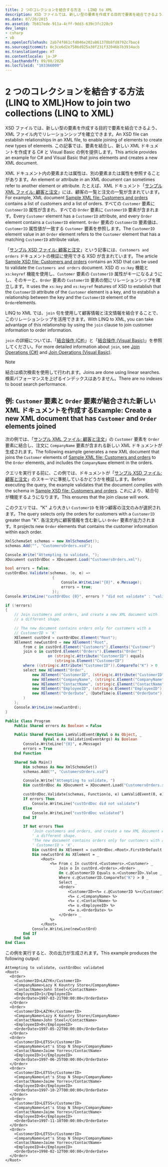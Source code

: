 ```yaml
---
title: 2 つのコレクションを結合する方法 - LINQ to XML
description: XSD ファイルでは、新しい型の要素を作成する目的で要素を結合できるよう、XML ファイル内でリレーションシップを確立できます。 この記事では、要素を結合し、新しい XML ドキュメントを作成する C# と Visual Basic の例を提供します。
ms.date: 07/20/2015
ms.assetid: 7b817ede-911a-4cff-9dd3-639c3fc228c9
dev_langs:
- csharp
- vb
ms.openlocfilehash: 2ab74f861cfd046e202a861378b8fd8792c7bac4
ms.sourcegitcommit: 0c3ce6d2e7586d925a30f231f32046b7b3934acb
ms.translationtype: HT
ms.contentlocale: ja-JP
ms.lasthandoff: 09/08/2020
ms.locfileid: "103366000"
---
```

# <a name="how-to-join-two-collections-linq-to-xml"></a><span data-ttu-id="4abd4-104">2 つのコレクションを結合する方法 (LINQ to XML)</span><span class="sxs-lookup"><span data-stu-id="4abd4-104">How to join two collections (LINQ to XML)</span></span>

<span data-ttu-id="4abd4-105">XSD ファイルでは、新しい型の要素を作成する目的で要素を結合できるよう、XML ファイル内でリレーションシップを確立できます。</span><span class="sxs-lookup"><span data-stu-id="4abd4-105">An XSD file can establish relationships in an XML file, to enable joining of elements to create new types of elements.</span></span> <span data-ttu-id="4abd4-106">この記事では、要素を結合し、新しい XML ドキュメントを作成する C# と Visual Basic の例を提供します。</span><span class="sxs-lookup"><span data-stu-id="4abd4-106">This article provides an example for C# and Visual Basic that joins elements and creates a new XML document.</span></span>

<span data-ttu-id="4abd4-107">XML ドキュメント内の要素または属性は、別の要素または属性を参照することがあります。</span><span class="sxs-lookup"><span data-stu-id="4abd4-107">An element or attribute in an XML document can sometimes refer to another element or attribute.</span></span> <span data-ttu-id="4abd4-108">たとえば、XML ドキュメント「[サンプル XML ファイル: 顧客と注文](sample-xml-file-customers-orders.md)」には、顧客の一覧と注文の一覧が含まれています。</span><span class="sxs-lookup"><span data-stu-id="4abd4-108">For example, XML document [Sample XML file: Customers and orders](sample-xml-file-customers-orders.md) contains a list of customers and a list of orders.</span></span> <span data-ttu-id="4abd4-109">すべての `Customer` 要素に `CustomerID` 属性が含まれ、すべての `Order` 要素に `CustomerID` 要素が含まれます。</span><span class="sxs-lookup"><span data-stu-id="4abd4-109">Every `Customer` element has a `CustomerID` attribute, and every `Order` element contains a `CustomerID` element.</span></span> <span data-ttu-id="4abd4-110">`Order` 要素の `CustomerID` 要素値は、`CustomerID` 属性値が一致する `Customer` 要素を参照します。</span><span class="sxs-lookup"><span data-stu-id="4abd4-110">The `CustomerID` element value in an `Order` element refers to the `Customer` element that has a matching `CustomerID` attribute value.</span></span>

<span data-ttu-id="4abd4-111">「[サンプル XSD ファイル: 顧客と注文](sample-xsd-file-customers-orders.md)」という記事には、`Customers and orders` ドキュメントの検証に使用できる XSD が含まれています。</span><span class="sxs-lookup"><span data-stu-id="4abd4-111">The article [Sample XSD file: Customers and orders](sample-xsd-file-customers-orders.md) contains an XSD that can be used to validate the `Customers and orders` document.</span></span> <span data-ttu-id="4abd4-112">XSD の `xs:key` 機能と `xs:keyref` 機能を使用し、`Customer` 要素の `CustomerID` 属性がキーになるようにし、そのキーと、`Order` 要素の `CustomerID` 要素の間にリレーションシップを確立します。</span><span class="sxs-lookup"><span data-stu-id="4abd4-112">It uses the `xs:key` and `xs:keyref` features of XSD to establish that the `CustomerID` attribute of the `Customer` element is a key, and to establish a relationship between the key and the `CustomerID` element of the  `Order`elements.</span></span>

<span data-ttu-id="4abd4-113">LINQ to XML では、`join` 句を使用して顧客情報と注文情報を結合することで、このリレーションシップを活用できます。</span><span class="sxs-lookup"><span data-stu-id="4abd4-113">With LINQ to XML, you can take advantage of this relationship by using the `join` clause to join customer information to order information.</span></span>

<span data-ttu-id="4abd4-114">`join` の詳細については、「[結合操作 (C#)](../../csharp/programming-guide/concepts/linq/join-operations.md)」と「[結合操作 (Visual Basic)](../../visual-basic/programming-guide/concepts/linq/join-operations.md)」を参照してください。</span><span class="sxs-lookup"><span data-stu-id="4abd4-114">For more detailed information about `join`, see [Join Operations (C#)](../../csharp/programming-guide/concepts/linq/join-operations.md) and [Join Operations (Visual Basic)](../../visual-basic/programming-guide/concepts/linq/join-operations.md).</span></span>
> [!NOTE]
> <span data-ttu-id="4abd4-115">結合は順次検索を使用して行われます。</span><span class="sxs-lookup"><span data-stu-id="4abd4-115">Joins are done using linear searches.</span></span> <span data-ttu-id="4abd4-116">検索パフォーマンスを上げるインデックスはありません。</span><span class="sxs-lookup"><span data-stu-id="4abd4-116">There are no indexes to boost search performance.</span></span>

## <a name="example-create-a-new-xml-document-that-has-customer-and-order-elements-joined"></a><span data-ttu-id="4abd4-117">例: `Customer` 要素と `Order` 要素が結合された新しい XML ドキュメントを作成する</span><span class="sxs-lookup"><span data-stu-id="4abd4-117">Example: Create a new XML document that has `Customer` and `Order` elements joined</span></span>

<span data-ttu-id="4abd4-118">次の例では、「[サンプル XML ファイル: 顧客と注文](sample-xml-file-customers-orders.md)」の `Customer` 要素を `Order` 要素に結合し、注文に `CompanyName` 要素が含まれる新しい XML ドキュメントが生成されます。</span><span class="sxs-lookup"><span data-stu-id="4abd4-118">The following example generates a new XML document that joins the `Customer` elements of [Sample XML file: Customers and orders](sample-xml-file-customers-orders.md) to the `Order` elements, and includes the `CompanyName` element in the orders.</span></span>

<span data-ttu-id="4abd4-119">クエリを実行する前に、この例では、ドキュメントが「[サンプル XSD ファイル: 顧客と注文](sample-xsd-file-customers-orders.md)」のスキーマに準拠しているかどうかを検証します。</span><span class="sxs-lookup"><span data-stu-id="4abd4-119">Before executing the query, the example validates that the document complies with the schema in [Sample XSD file: Customers and orders](sample-xsd-file-customers-orders.md).</span></span> <span data-ttu-id="4abd4-120">これにより、結合句が機能するようになります。</span><span class="sxs-lookup"><span data-stu-id="4abd4-120">This ensures that the join clause will work.</span></span>

<span data-ttu-id="4abd4-121">このクエリでは、"K" より大きい `CustomerID` を持つ顧客の注文のみが選択されます。</span><span class="sxs-lookup"><span data-stu-id="4abd4-121">The query selects only the orders for customers with a `CustomerID` greater than "K".</span></span> <span data-ttu-id="4abd4-122">各注文内に顧客情報を含む新しい `Order` 要素が出力されます。</span><span class="sxs-lookup"><span data-stu-id="4abd4-122">It projects  new `Order` elements that contains the customer information within each order.</span></span>

```csharp
XmlSchemaSet schemas = new XmlSchemaSet();
schemas.Add("", "CustomersOrders.xsd");

Console.Write("Attempting to validate, ");
XDocument custOrdDoc = XDocument.Load("CustomersOrders.xml");

bool errors = false;
custOrdDoc.Validate(schemas, (o, e) =>
                     {
                         Console.WriteLine("{0}", e.Message);
                         errors = true;
                     });
Console.WriteLine("custOrdDoc {0}", errors ? "did not validate" : "validated");

if (!errors)
{
    // Join customers and orders, and create a new XML document with
    // a different shape.

    // The new document contains orders only for customers with a
    // CustomerID > 'K'
    XElement custOrd = custOrdDoc.Element("Root");
    XElement newCustOrd = new XElement("Root",
        from c in custOrd.Element("Customers").Elements("Customer")
        join o in custOrd.Element("Orders").Elements("Order")
                   on (string)c.Attribute("CustomerID") equals
                      (string)o.Element("CustomerID")
        where ((string)c.Attribute("CustomerID")).CompareTo("K") > 0
        select new XElement("Order",
            new XElement("CustomerID", (string)c.Attribute("CustomerID")),
            new XElement("CompanyName", (string)c.Element("CompanyName")),
            new XElement("ContactName", (string)c.Element("ContactName")),
            new XElement("EmployeeID", (string)o.Element("EmployeeID")),
            new XElement("OrderDate", (DateTime)o.Element("OrderDate"))
        )
    );
    Console.WriteLine(newCustOrd);
}
```

```vb
Public Class Program
    Public Shared errors As Boolean = False

    Public Shared Function LamValidEvent(ByVal o As Object, _
                 ByVal e As ValidationEventArgs) As Boolean
        Console.WriteLine("{0}", e.Message)
        errors = True
    End Function

    Shared Sub Main()
        Dim schemas As New XmlSchemaSet()
        schemas.Add("", "CustomersOrders.xsd")

        Console.Write("Attempting to validate, ")
        Dim custOrdDoc As XDocument = XDocument.Load("CustomersOrders.xml")

        custOrdDoc.Validate(schemas, Function(o, e) LamValidEvent(0, e))
        If errors Then
            Console.WriteLine("custOrdDoc did not validate")
        Else
            Console.WriteLine("custOrdDoc validated")
        End If

        If Not errors Then
            'Join customers and orders, and create a new XML document with
            ' a different shape.
            'The new document contains orders only for customers with a
            ' CustomerID > 'K'.
            Dim custOrd As XElement = custOrdDoc.<Root>.FirstOrDefault
            Dim newCustOrd As XElement = _
                <Root>
                    <%= From c In custOrd.<Customers>.<Customer> _
                        Join o In custOrd.<Orders>.<Order> _
                        On c.@CustomerID Equals o.<CustomerID>.Value _
                        Where c.@CustomerID.CompareTo("K") > 0 _
                        Select _
                        <Order>
                            <CustomerID><%= c.@CustomerID %></CustomerID>
                            <%= c.<CompanyName> %>
                            <%= c.<ContactName> %>
                            <%= o.<EmployeeID> %>
                            <%= o.<OrderDate> %>
                        </Order> _
                    %>
                </Root>
            Console.WriteLine(newCustOrd)
        End If
    End Sub
End Class
```

<span data-ttu-id="4abd4-123">この例を実行すると、次の出力が生成されます。</span><span class="sxs-lookup"><span data-stu-id="4abd4-123">This example produces the following output:</span></span>

```output
Attempting to validate, custOrdDoc validated
<Root>
  <Order>
    <CustomerID>LAZYK</CustomerID>
    <CompanyName>Lazy K Kountry Store</CompanyName>
    <ContactName>John Steel</ContactName>
    <EmployeeID>1</EmployeeID>
    <OrderDate>1997-03-21T00:00:00</OrderDate>
  </Order>
  <Order>
    <CustomerID>LAZYK</CustomerID>
    <CompanyName>Lazy K Kountry Store</CompanyName>
    <ContactName>John Steel</ContactName>
    <EmployeeID>8</EmployeeID>
    <OrderDate>1997-05-22T00:00:00</OrderDate>
  </Order>
  <Order>
    <CustomerID>LETSS</CustomerID>
    <CompanyName>Let's Stop N Shop</CompanyName>
    <ContactName>Jaime Yorres</ContactName>
    <EmployeeID>1</EmployeeID>
    <OrderDate>1997-06-25T00:00:00</OrderDate>
  </Order>
  <Order>
    <CustomerID>LETSS</CustomerID>
    <CompanyName>Let's Stop N Shop</CompanyName>
    <ContactName>Jaime Yorres</ContactName>
    <EmployeeID>8</EmployeeID>
    <OrderDate>1997-10-27T00:00:00</OrderDate>
  </Order>
  <Order>
    <CustomerID>LETSS</CustomerID>
    <CompanyName>Let's Stop N Shop</CompanyName>
    <ContactName>Jaime Yorres</ContactName>
    <EmployeeID>6</EmployeeID>
    <OrderDate>1997-11-10T00:00:00</OrderDate>
  </Order>
  <Order>
    <CustomerID>LETSS</CustomerID>
    <CompanyName>Let's Stop N Shop</CompanyName>
    <ContactName>Jaime Yorres</ContactName>
    <EmployeeID>4</EmployeeID>
    <OrderDate>1998-02-12T00:00:00</OrderDate>
  </Order>
</Root>
```
